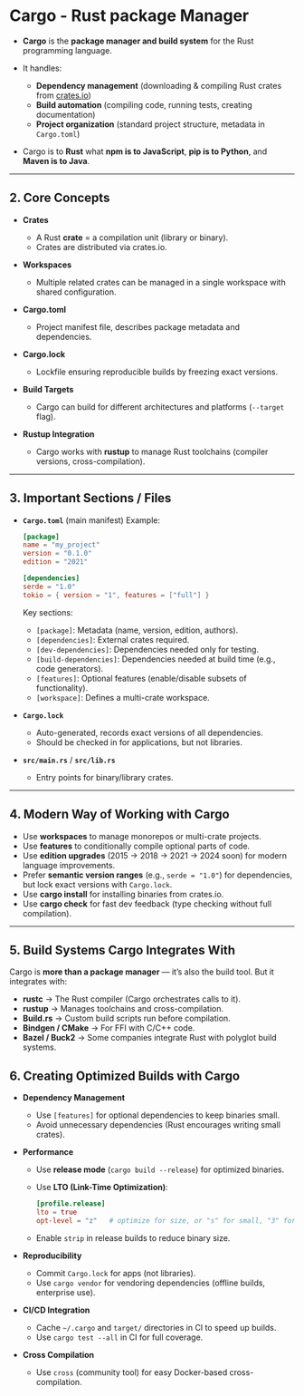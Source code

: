 # Cargo - Rust package Manager

* **Cargo** is the **package manager and build system** for the Rust programming language.
* It handles:

  * **Dependency management** (downloading & compiling Rust crates from [crates.io](https://crates.io))
  * **Build automation** (compiling code, running tests, creating documentation)
  * **Project organization** (standard project structure, metadata in `Cargo.toml`)
* Cargo is to **Rust** what **npm is to JavaScript**, **pip is to Python**, and **Maven is to Java**.

---

## 2. **Core Concepts**

* **Crates**

  * A Rust **crate** = a compilation unit (library or binary).
  * Crates are distributed via crates.io.

* **Workspaces**

  * Multiple related crates can be managed in a single workspace with shared configuration.

* **Cargo.toml**

  * Project manifest file, describes package metadata and dependencies.

* **Cargo.lock**

  * Lockfile ensuring reproducible builds by freezing exact versions.

* **Build Targets**

  * Cargo can build for different architectures and platforms (`--target` flag).

* **Rustup Integration**

  * Cargo works with **rustup** to manage Rust toolchains (compiler versions, cross-compilation).

---

## 3. **Important Sections / Files**

* **`Cargo.toml`** (main manifest)
  Example:

  ```toml
  [package]
  name = "my_project"
  version = "0.1.0"
  edition = "2021"

  [dependencies]
  serde = "1.0"
  tokio = { version = "1", features = ["full"] }
  ```

  Key sections:

  * `[package]`: Metadata (name, version, edition, authors).
  * `[dependencies]`: External crates required.
  * `[dev-dependencies]`: Dependencies needed only for testing.
  * `[build-dependencies]`: Dependencies needed at build time (e.g., code generators).
  * `[features]`: Optional features (enable/disable subsets of functionality).
  * `[workspace]`: Defines a multi-crate workspace.

* **`Cargo.lock`**

  * Auto-generated, records exact versions of all dependencies.
  * Should be checked in for applications, but not libraries.

* **`src/main.rs`** / **`src/lib.rs`**

  * Entry points for binary/library crates.

---

## 4. **Modern Way of Working with Cargo**

* Use **workspaces** to manage monorepos or multi-crate projects.
* Use **features** to conditionally compile optional parts of code.
* Use **edition upgrades** (2015 → 2018 → 2021 → 2024 soon) for modern language improvements.
* Prefer **semantic version ranges** (e.g., `serde = "1.0"`) for dependencies, but lock exact versions with `Cargo.lock`.
* Use **cargo install** for installing binaries from crates.io.
* Use **cargo check** for fast dev feedback (type checking without full compilation).

---

## 5. **Build Systems Cargo Integrates With**

Cargo is **more than a package manager** — it’s also the build tool. But it integrates with:

* **rustc** → The Rust compiler (Cargo orchestrates calls to it).
* **rustup** → Manages toolchains and cross-compilation.
* **Build.rs** → Custom build scripts run before compilation.
* **Bindgen / CMake** → For FFI with C/C++ code.
* **Bazel / Buck2** → Some companies integrate Rust with polyglot build systems.

## 6. **Creating Optimized Builds with Cargo**

* **Dependency Management**

  * Use `[features]` for optional dependencies to keep binaries small.
  * Avoid unnecessary dependencies (Rust encourages writing small crates).

* **Performance**

  * Use **release mode** (`cargo build --release`) for optimized binaries.
  * Use **LTO (Link-Time Optimization)**:

    ```toml
    [profile.release]
    lto = true
    opt-level = "z"   # optimize for size, or "s" for small, "3" for speed
    ```
  * Enable `strip` in release builds to reduce binary size.

* **Reproducibility**

  * Commit `Cargo.lock` for apps (not libraries).
  * Use `cargo vendor` for vendoring dependencies (offline builds, enterprise use).

* **CI/CD Integration**

  * Cache `~/.cargo` and `target/` directories in CI to speed up builds.
  * Use `cargo test --all` in CI for full coverage.

* **Cross Compilation**

  * Use `cross` (community tool) for easy Docker-based cross-compilation.

